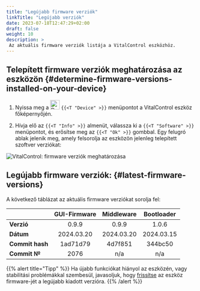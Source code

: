 ```yaml
---
title: "Legújabb firmware verziók"
linkTitle: "Legújabb verziók"
date: 2023-07-18T12:47:29+02:00
draft: false
weight: 10
description: >
 Az aktuális firmware verziók listája a VitalControl eszközhöz.
---
```


## Telepített firmware verziók meghatározása az eszközön {#determine-firmware-versions-installed-on-your-device}

1. Nyissa meg a <img src="/icons/device.svg" width="25" align="bottom" alt="Device" /> `{{<T "Device" >}}` menüpontot a VitalControl eszköz főképernyőjén.

2. Hívja elő az `{{<T "Info" >}}` almenüt, válassza ki a `{{<T "Software" >}}` menüpontot, és erősítse meg az `{{<T "Ok" >}}` gombbal. Egy felugró ablak jelenik meg, amely felsorolja az eszközön jelenleg telepített szoftver verziókat:

![VitalControl: firmware verziók meghatározása](../images/firmware-versions.png "Firmware verziók megjelenítése")

## Legújabb firmware verziók: {#latest-firmware-versions}

A következő táblázat az aktuális firmware verziókat sorolja fel:

|                 | GUI-Firmware | Middleware  | Bootloader |
|-----------------|:------------:|:-----------:|:----------:|
| **Verzió**      | 0.9.9        | 0.9.9       | 1.0.6      |
| **Dátum**       | 2024.03.20   | 2024.03.20  | 2024.03.15 |
| **Commit hash** | 1ad71d79     | 4d7f851     | 344bc50    |
| **Commit №**    | 2076         | n/a         | n/a        |

{{% alert title="Tipp" %}}
Ha újabb funkciókat hiányol az eszközén, vagy stabilitási problémákkal szembesül, javasoljuk, hogy [frissítse](../update/) az eszköz firmware-jét a legújabb kiadott verzióra.
{{% /alert %}}
